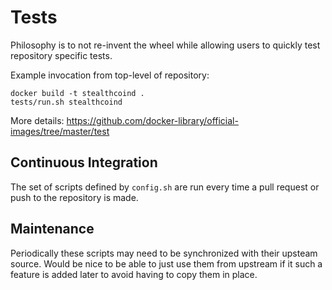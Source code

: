 # Tests

Philosophy is to not re-invent the wheel while allowing users to quickly test repository specific tests.

Example invocation from top-level of repository:

    docker build -t stealthcoind .
    tests/run.sh stealthcoind

More details: https://github.com/docker-library/official-images/tree/master/test

## Continuous Integration

The set of scripts defined by `config.sh` are run every time a pull request or push to the repository is made.

## Maintenance

Periodically these scripts may need to be synchronized with their upsteam source.  Would be nice to be able to just use them from upstream if it such a feature is added later to avoid having to copy them in place.
